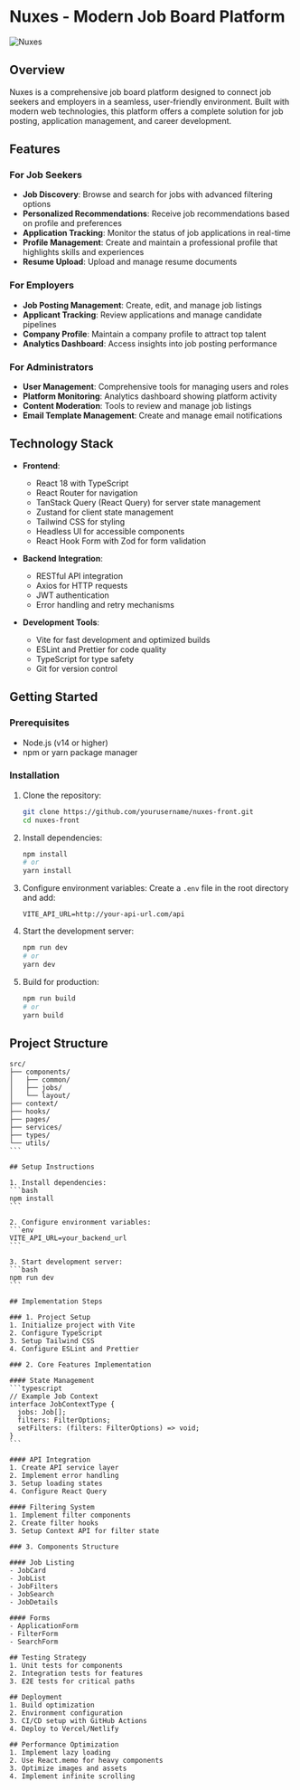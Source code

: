 # Nuxes - Modern Job Board Platform

![Nuxes](https://via.placeholder.com/800x200?text=Nuxes+Job+Board)

## Overview

Nuxes is a comprehensive job board platform designed to connect job seekers and employers in a seamless, user-friendly environment. Built with modern web technologies, this platform offers a complete solution for job posting, application management, and career development.

## Features

### For Job Seekers
- **Job Discovery**: Browse and search for jobs with advanced filtering options
- **Personalized Recommendations**: Receive job recommendations based on profile and preferences
- **Application Tracking**: Monitor the status of job applications in real-time
- **Profile Management**: Create and maintain a professional profile that highlights skills and experiences
- **Resume Upload**: Upload and manage resume documents

### For Employers
- **Job Posting Management**: Create, edit, and manage job listings
- **Applicant Tracking**: Review applications and manage candidate pipelines
- **Company Profile**: Maintain a company profile to attract top talent
- **Analytics Dashboard**: Access insights into job posting performance

### For Administrators
- **User Management**: Comprehensive tools for managing users and roles
- **Platform Monitoring**: Analytics dashboard showing platform activity
- **Content Moderation**: Tools to review and manage job listings
- **Email Template Management**: Create and manage email notifications

## Technology Stack

- **Frontend**:
  - React 18 with TypeScript
  - React Router for navigation
  - TanStack Query (React Query) for server state management
  - Zustand for client state management
  - Tailwind CSS for styling
  - Headless UI for accessible components
  - React Hook Form with Zod for form validation

- **Backend Integration**:
  - RESTful API integration
  - Axios for HTTP requests
  - JWT authentication
  - Error handling and retry mechanisms

- **Development Tools**:
  - Vite for fast development and optimized builds
  - ESLint and Prettier for code quality
  - TypeScript for type safety
  - Git for version control

## Getting Started

### Prerequisites
- Node.js (v14 or higher)
- npm or yarn package manager

### Installation

1. Clone the repository:
   ```bash
   git clone https://github.com/yourusername/nuxes-front.git
   cd nuxes-front
   ```

2. Install dependencies:
   ```bash
   npm install
   # or
   yarn install
   ```

3. Configure environment variables:
   Create a `.env` file in the root directory and add:
   ```
   VITE_API_URL=http://your-api-url.com/api
   ```

4. Start the development server:
   ```bash
   npm run dev
   # or
   yarn dev
   ```

5. Build for production:
   ```bash
   npm run build
   # or
   yarn build
   ```

## Project Structure
````
src/
├── components/
│   ├── common/
│   ├── jobs/
│   └── layout/
├── context/
├── hooks/
├── pages/
├── services/
├── types/
└── utils/
```

## Setup Instructions

1. Install dependencies:
```bash
npm install
```

2. Configure environment variables:
```env
VITE_API_URL=your_backend_url
```

3. Start development server:
```bash
npm run dev
```

## Implementation Steps

### 1. Project Setup
1. Initialize project with Vite
2. Configure TypeScript
3. Setup Tailwind CSS
4. Configure ESLint and Prettier

### 2. Core Features Implementation

#### State Management
```typescript
// Example Job Context
interface JobContextType {
  jobs: Job[];
  filters: FilterOptions;
  setFilters: (filters: FilterOptions) => void;
}
```

#### API Integration
1. Create API service layer
2. Implement error handling
3. Setup loading states
4. Configure React Query

#### Filtering System
1. Implement filter components
2. Create filter hooks
3. Setup Context API for filter state

### 3. Components Structure

#### Job Listing
- JobCard
- JobList
- JobFilters
- JobSearch
- JobDetails

#### Forms
- ApplicationForm
- FilterForm
- SearchForm

## Testing Strategy
1. Unit tests for components
2. Integration tests for features
3. E2E tests for critical paths

## Deployment
1. Build optimization
2. Environment configuration
3. CI/CD setup with GitHub Actions
4. Deploy to Vercel/Netlify

## Performance Optimization
1. Implement lazy loading
2. Use React.memo for heavy components
3. Optimize images and assets
4. Implement infinite scrolling
